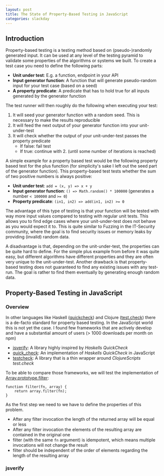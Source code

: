 ```yaml
---
layout: post
title: The State of Property-Based Testing in JavaScript
categories: slackday
---
```


## Introduction

Property-based testing is a testing method based on (pseudo-)randomly generated input. It can be used at any level
of the testing pyramid to validate some properties of the algorithms or systems we built. To create a test case
you need to define the following parts:

- **Unit under test**: E.g. a function, endpoint in your API
- **Input generator function**: A function that will generate pseudo-random input for your test case (based on a seed)
- **A property predicate**: A predicate that has to hold true for all inputs generated by the generator function

The test runner will then roughly do the following when executing your test:

1. It will seed your generator function with a random seed. This is necessary to make the results reproducible
1. It will feed the next output of your generator function into your unit-under-test
1. It will check whether the output of your unit-under-test passes the property predicate
   - If false: fail test
   - If true: continue with 2. (until some number of iterations is reached)

A simple example for a property based test would be the following property based test for the plus function (for
simplicity's sake I left out the seed part of the generator function). This property-based test tests whether the
sum of two positive numbers is always positive:

- **Unit under test**: `add = (x, y) => x + y`
- **Input generator function**: `() => Math.random() * 100000` (generates a number `< 100000` and `>= 0`)
- **Property predicate**: `(in1, in2) => add(in1, in2) >= 0`

The advantage of this type of testing is that your function will be tested with way more input values compared to testing
with regular unit tests. This allows you to find edge cases where your unit-under-test does not behave as you would expect
it to. This is quite similar to Fuzzing in the IT-Security community, where the goal is to find security issues or memory
leaks by providing (invalid) random data.

A disadvantage is that, depending on the unit-under-test, the properties can be quite hard to define. For the simple
plus example from before it was quite easy, but different algorithms have different properties and they are often very unique
to the unit-under-test. Another drawback is that property-based testing does not guaranteed to find any existing issues with any
test-run. The goal is rather to find them eventually by generating enough random data.

## Property-Based Testing in JavaScript

### Overview

In other languages like Haskell ([quickcheck](https://hackage.haskell.org/package/QuickCheck)) and 
Clojure ([test.check](https://github.com/clojure/test.check)) there is a de-facto standard for property based testing.
In the JavaScript world this is not yet the case. I found few frameworks that are actively develop and have a
substantial amount of users (> 1000 downloads per month on npm) 

- [jsverify](https://github.com/jsverify/jsverify): A library highly inspired by *Haskells QuickCheck*
- [quick_check](https://github.com/gampleman/quick_check.js): An implementation of *Haskells QuickCheck* in JavaScript
- [testcheck](https://github.com/leebyron/testcheck-js): A library that is a thin wrapper around *ClojureScripts test.check*

To be able to compare those frameworks, we will test the implementation of
[Array.prototype.filter](https://developer.mozilla.org/en-US/docs/Web/JavaScript/Reference/Global_Objects/Array/filter):

```
function filter(fn, array) {
    return array.filter(fn);
}
```

As the first step we need to we have to define the properties of this problem.

- After any filter invocation the length of the returned array will be equal or less
- After any filter invocation the elements of the resulting array are contained in the original one
- filter (with the same `fn` argument) is idempotent, which means multiple invocations will not change the result
- filter should be independent of the order of elements regarding the length of the resulting array

### jsverify



